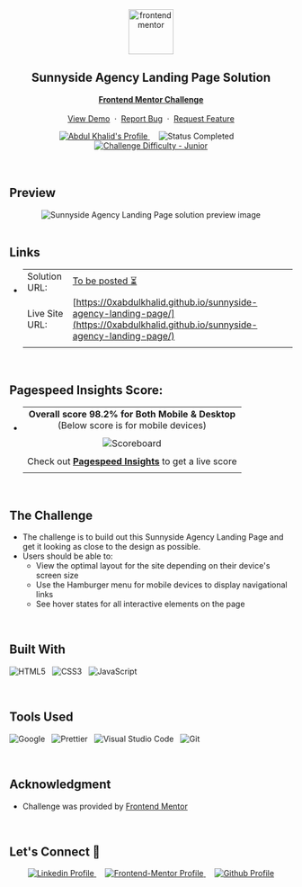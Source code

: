 <div align="center">
  <img src="https://www.frontendmentor.io/static/images/logo-mobile.svg" alt="frontendmentor" width="80">

  <h2>Sunnyside Agency Landing Page Solution</h2>
  <p>
    <a href="https://www.frontendmentor.io/challenges/sunnyside-agency-landing-page-7yVs3B6ef"><strong>Frontend Mentor Challenge</strong></a>
    <br />
    <br />
    <a href="https://0xabdulkhalid.github.io/sunnyside-agency-landing-page/">View Demo</a>
    &nbsp;·&nbsp;
    <a href="https://github.com/0xabdulkhalid/sunnyside-agency-landing-page/issues">Report Bug</a>
    &nbsp;·&nbsp;
    <a href="https://github.com/0xabdulkhalid/sunnyside-agency-landing-page/issues">Request Feature</a>
  </p>
</div>

<!-- Badges -->
<div align="center">
  <!-- Profiles -->
  <a href="https://www.frontendmentor.io/profile/0xabdulkhalid">
    <img src="https://img.shields.io/badge/Profile-0xAbdulKhalid-fefefe?style=for-the-badge&logo=frontendmentor" alt="Abdul Khalid's Profile">
  </a> &nbsp;&nbsp;&nbsp;

  <!-- Status -->
  <img src="https://img.shields.io/badge/Status-Completed-00CE80?style=for-the-badge" alt="Status Completed">
  &nbsp;&nbsp;&nbsp;

  <!-- Difficulty -->
  <a href="https://www.frontendmentor.io/challenges?difficulties=1">
    <img src="https://img.shields.io/badge/Difficulty-Junior-AAC745?style=for-the-badge&logo=frontendmentor" alt="Challenge Difficulty - Junior">
  </a>
</div>

<br />
<br />

## Preview

<div align='center'>
  <img src='./design/preview.webp' alt='Sunnyside Agency Landing Page solution preview image'>
</div>

<br>

## Links

- |||
  | :----- | :----- |
  | Solution URL: | [To be posted :hourglass_flowing_sand:](#link) |
  | Live Site URL: | [https://0xabdulkhalid.github.io/sunnyside-agency-landing-page/](https://0xabdulkhalid.github.io/sunnyside-agency-landing-page/) |
  |||

<br>

## Pagespeed Insights Score:
  
- ||
  | :-----: |
  |  **Overall score 98.2% for Both Mobile & Desktop**<br>(Below score is for mobile devices) |
  | |
  | ![Scoreboard](./images/pagespeed-insights-score.svg) |
  | |
  | Check out [**Pagespeed Insights**](https://pagespeed.web.dev/analysis/https-0xabdulkhalid-github-io-sunnyside-agency-landing-page/wmmfau2ycs?form_factor=desktop) to get a live score |
  ||

<br>

## The Challenge

- The challenge is to build out this Sunnyside Agency Landing Page and get it looking as close to the design as possible.
- Users should be able to:
    - View the optimal layout for the site depending on their device's screen size
    - Use the Hamburger menu for mobile devices to display navigational links
    - See hover states for all interactive elements on the page

<br>

## Built With

![HTML5](https://img.shields.io/badge/html5-%23E34F26.svg?style=for-the-badge&logo=html5&logoColor=white) &nbsp; ![CSS3](https://img.shields.io/badge/css3-%231572B6.svg?style=for-the-badge&logo=css3&logoColor=white) &nbsp; ![JavaScript](https://img.shields.io/badge/JavaScript%20-%23F7DF1E.svg?style=for-the-badge&logo=javascript&logoColor=black)

<br>

## Tools Used

![Google](https://img.shields.io/badge/google-DA4437?style=for-the-badge&logo=google&logoColor=white) &nbsp;  ![Prettier](https://img.shields.io/badge/prettier-1A2C34?style=for-the-badge&logo=prettier&logoColor=F7BA3E) &nbsp; ![Visual Studio Code](https://img.shields.io/badge/VS%20Code-0078d7.svg?style=for-the-badge&logo=visual-studio-code&logoColor=white) &nbsp; ![Git](https://img.shields.io/badge/Git-F05032?style=for-the-badge&logo=git&logoColor=white)

<br>

## Acknowledgment

- Challenge was provided by [Frontend Mentor](https://www.frontendmentor.io)

<br>

## Let's Connect 👋

<div align=center>

  <a href="https://linkedin.com/in/0xabdulkhalid" >
    <img src="https://img.shields.io/badge/linkedin%20Profile-%2300acee.svg?color=405DE6&style=for-the-badge&logo=linkedin&logoColor=white" alt="Linkedin Profile">
  </a>&nbsp;&nbsp;&nbsp;

  <a href="https://www.frontendmentor.io/profile/0xabdulkhalid" >
    <img src="https://img.shields.io/badge/FEM%20Profile-f8f9f8?style=for-the-badge&logo=Frontend-Mentor&logoColor=black" alt="Frontend-Mentor Profile">
  </a> &nbsp;&nbsp;&nbsp;

  <a href="https://www.github.com/0xabdulkhalid/" >
    <img src="https://img.shields.io/badge/Github%20Profile-131313?style=for-the-badge&logo=github&logoColor=white" alt="Github Profile">
  </a>

</div>

<br>
